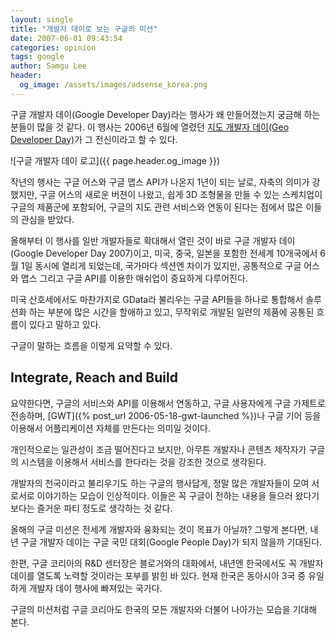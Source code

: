 ```yaml
---
layout: single
title: "개발자 데이로 보는 구글의 미션"
date: 2007-06-01 09:43:54
categories: opinion
tags: google
author: Samgu Lee
header:
  og_image: /assets/images/adsense_korea.png
---
```


구글 개발자 데이(Google Developer Day)라는 행사가 왜 만들어졌는지 궁금해 하는 분들이 많을 것 같다. 이 행사는 2006년 6월에 열렸던 [지도 개발자 데이(Geo Developer Day)](http://www.google.com/intl/en/press/pressrel/geoday.html)가 그 전신이라고 할 수 있다.

![구글 개발자 데이 로고]({{ page.header.og_image }})

작년의 행사는 구글 어스와 구글 맵스 API가 나온지 1년이 되는 날로, 자축의 의미가 강했지만, 구글 어스의 새로운 버젼이 나왔고, 쉽게 3D 조형물을 만들 수 있는 스케치업이 구글의 제품군에 포함되어, 구글의 지도 관련 서비스와 연동이 된다는 점에서 많은 이들의 관심을 받았다.

올해부터 이 행사를 일반 개발자들로 확대해서 열린 것이 바로 구글 개발자 데이(Google Developer Day 2007)이고, 미국, 중국, 일본을 포함한 전세계 10개국에서 6월 1일 동시에 열리게 되었는데, 국가마다 섹션엔 차이가 있지만, 공통적으로 구글 어스와 맵스 그리고 구글 API를 이용한 매쉬업이 중요하게 다루어진다.

미국 산호세에서도 마찬가지로 GData라 불리우는 구글 API들을 하나로 통합해서 솔루션화 하는 부분에 많은 시간을 할애하고 있고, 무작위로 개발된 일련의 제품에 공통된 흐름이 있다고 말하고 있다.

구글이 말하는 흐름을 이렇게 요약할 수 있다.

## Integrate, Reach and Build

요약한다면, 구글의 서비스와 API를 이용해서 연동하고, 구글 사용자에게 구글 가제트로 전송하며, [GWT]({% post_url 2006-05-18-gwt-launched %})나 구글 기어 등을 이용해서 어플리케이션 자체를 만든다는 의미일 것이다.

개인적으로는 일관성이 조금 떨어진다고 보지만, 아무튼 개발자나 콘텐츠 제작자가 구글의 시스템을 이용해서 서비스를 한다라는 것을 강조한 것으로 생각된다.

개발자의 천국이라고 불리우기도 하는 구글의 행사답게, 정말 많은 개발자들이 모여 서로서로 이야기하는 모습이 인상적이다. 이들은 꼭 구글이 전하는 내용을 들으러 왔다기 보다는 즐거운 파티 정도로 생각하는 것 같다.

올해의 구글 미션은 전세계 개발자와 융화되는 것이 목표가 아닐까? 그렇게 본다면, 내년 구글 개발자 데이는 구글 국민 대회(Google People Day)가 되지 않을까 기대된다.

한편, 구글 코리아의 R&D 센터장은 블로거와의 대화에서, 내년엔 한국에서도 꼭 개발자 데이를 열도록 노력할 것이라는 포부를 밝힌 바 있다. 현재 한국은 동아시아 3국 중 유일하게 개발자 데이 행사에 빠져있는 국가다.

구글의 미션처럼 구글 코리아도 한국의 모든 개발자와 더불어 나아가는 모습을 기대해 본다.
